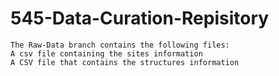 # 545-Data-Curation-Repisitory
    The Raw-Data branch contains the following files:
    A csv file containing the sites information
    A CSV file that contains the structures information 
